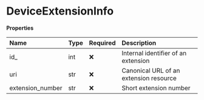 # DeviceExtensionInfo

**Properties**

| Name             | Type | Required | Description                            |
| :--------------- | :--- | :------- | :------------------------------------- |
| id\_             | int  | ❌       | Internal identifier of an extension    |
| uri              | str  | ❌       | Canonical URL of an extension resource |
| extension_number | str  | ❌       | Short extension number                 |

<!-- This file was generated by liblab | https://liblab.com/ -->
